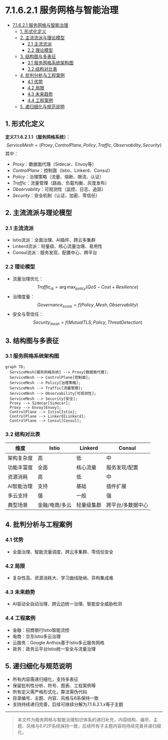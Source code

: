 # 7.1.6.2.1 服务网格与智能治理


<!-- TOC START -->

- [7.1.6.2.1 服务网格与智能治理](#71621-服务网格与智能治理)
  - [1. 形式化定义](#1-形式化定义)
  - [2. 主流流派与理论模型](#2-主流流派与理论模型)
    - [2.1 主流流派](#21-主流流派)
    - [2.2 理论模型](#22-理论模型)
  - [3. 结构图与多表征](#3-结构图与多表征)
    - [3.1 服务网格系统架构图](#31-服务网格系统架构图)
    - [3.2 结构对比表](#32-结构对比表)
  - [4. 批判分析与工程案例](#4-批判分析与工程案例)
    - [4.1 优势](#41-优势)
    - [4.2 局限](#42-局限)
    - [4.3 未来趋势](#43-未来趋势)
    - [4.4 工程案例](#44-工程案例)
  - [5. 递归细化与规范说明](#5-递归细化与规范说明)

<!-- TOC END -->

## 1. 形式化定义

**定义7.1.6.2.1.1（服务网格系统）**：
$$
ServiceMesh = (Proxy, ControlPlane, Policy, Traffic, Observability, Security)
$$
其中：

- $Proxy$：数据面代理（Sidecar、Envoy等）
- $ControlPlane$：控制面（Istio、Linkerd、Consul）
- $Policy$：治理策略（流量、熔断、限流、认证）
- $Traffic$：流量管理（路由、负载均衡、灰度发布）
- $Observability$：可观测性（监控、日志、追踪）
- $Security$：安全机制（认证、加密、零信任）

## 2. 主流流派与理论模型

### 2.1 主流流派

- Istio流派：全面治理、AI插件、跨云多集群
- Linkerd流派：轻量级、核心流量治理、易用性
- Consul流派：服务发现、配置中心、跨平台

### 2.2 理论模型

- 流量治理优化：
  $$Traffic_{ai} = \arg\max_{policy} (QoS - Cost + Resilience)$$
- 治理度量：
  $$Governance_{score} = f(Policy, Mesh, Observability)$$
- 安全与零信任：
  $$Security_{mesh} = f(MutualTLS, Policy, ThreatDetection)$$

## 3. 结构图与多表征

### 3.1 服务网格系统架构图

```mermaid
graph TD;
  ServiceMesh[服务网格系统] --> Proxy[数据面代理];
  ServiceMesh --> ControlPlane[控制面];
  ServiceMesh --> Policy[治理策略];
  ServiceMesh --> Traffic[流量管理];
  ServiceMesh --> Observability[可观测性];
  ServiceMesh --> Security[安全];
  Proxy --> Sidecar[Sidecar];
  Proxy --> Envoy[Envoy];
  ControlPlane --> Istio[Istio];
  ControlPlane --> Linkerd[Linkerd];
  ControlPlane --> Consul[Consul];
```

### 3.2 结构对比表

| 维度 | Istio | Linkerd | Consul |
|------|-------|---------|--------|
| 架构复杂度 | 高 | 低 | 中 |
| 功能丰富度 | 全面 | 核心流量 | 服务发现/配置 |
| 资源消耗 | 高 | 低 | 中 |
| AI智能治理 | 支持 | 基础 | 插件扩展 |
| 多云支持 | 强 | 一般 | 强 |
| 典型场景 | 金融/电商/多云 | 轻量级集群 | 跨平台/多数据中心 |

## 4. 批判分析与工程案例

### 4.1 优势

- 全面治理、智能流量调度、跨云多集群、零信任安全

### 4.2 局限

- 复杂性高、资源消耗大、学习曲线陡峭、异构集成难

### 4.3 未来趋势

- AI驱动全自动治理、跨云边统一治理、智能安全威胁检测

### 4.4 工程案例

- 金融：招商银行Istio智能流控
- 电商：京东Istio多云治理
- 云服务：Google Anthos基于Istio多云服务网格
- 政务：政务云平台Istio统一安全与流量治理

## 5. 递归细化与规范说明

- 所有内容需递归细化，支持多表征
- 保留批判性分析、符号、图表、工程案例等
- 所有定义需严格形式化，算法需伪代码
- 目录编号、主题、内容、风格与6系保持一致
- 支持持续递归完善，后续可继续分解为7.1.6.2.1.x等子主题

---
> 本文件为服务网格与智能治理知识体系的递归补充，内容结构、编号、主题、风格与6.P2P系统保持一致，后续所有子主题内容将持续完善并递归细化。
